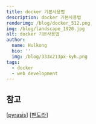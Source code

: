 ```yaml
---
title: docker 기본사용법
description: docker 기본사용법
renderimg: /blog/docker_512.png
img: /blog/landscape_1920.jpg
alt: docker 기본사용법
author:
  name: Hulkong
  bio: ''
  img: /blog/333x213px-kyh.png
tags:
  - docker
  - web development
---
```


## 참고

[[pyrasis](http://pyrasis.com/Docker/Docker-HOWTO)]
[[팬도라](https://judo0179.tistory.com/6)]
